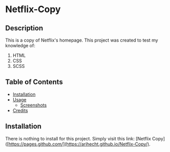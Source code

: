 # Netflix-Copy

## Description 
This is a copy of Netflix's homepage. 
This project was created to test my knowledge of:
1. HTML
1. CSS
1. SCSS

## Table of Contents
* [Installation](#installation)
* [Usage](#usage)
  * [Screenshots](#screenshots)
* [Credits](#credits)

## Installation
There is nothing to install for this project. Simply visit this link: [Netflix Copy]([https://pages.github.com/](https://arihecht.github.io/Netflix-Copy/).
